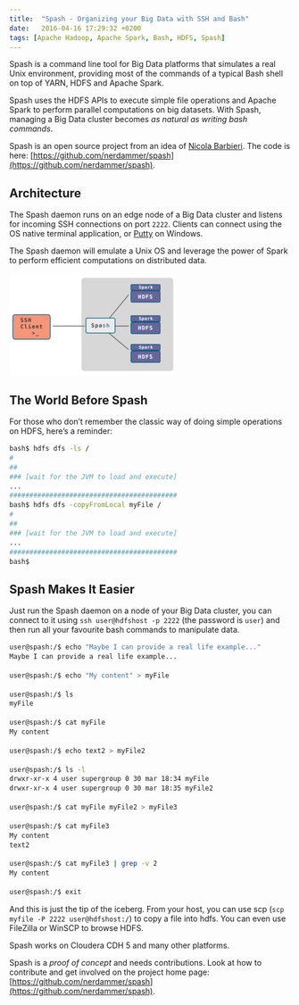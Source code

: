 ```yaml
---
title:  "Spash - Organizing your Big Data with SSH and Bash"
date:   2016-04-16 17:29:32 +0200
tags: [Apache Hadoop, Apache Spark, Bash, HDFS, Spash]
---
```

Spash is a command line tool for Big Data platforms that simulates a real Unix environment, 
providing most of the commands of a typical Bash shell on top of YARN, HDFS and Apache Spark.

Spash uses the HDFS APIs to execute simple file operations and Apache Spark to perform parallel computations on big datasets. 
With Spash, managing a Big Data cluster becomes *as natural as writing bash commands*.

Spash is an open source project from an idea of [Nicola Barbieri](http://nicola-barbieri.tumblr.com/). 
The code is here: [https://github.com/nerdammer/spash](https://github.com/nerdammer/spash).

## Architecture
The Spash daemon runs on an edge node of a Big Data cluster and listens for incoming SSH connections on port `2222`. 
Clients can connect using the OS native terminal application, or [Putty](http://www.putty.org/) on Windows.

The Spash daemon will emulate a Unix OS and leverage the power of Spark to perform efficient computations on distributed data.

![Spash Architecture](/images/spash.png)

## The World Before Spash
For those who don’t remember the classic way of doing simple operations on HDFS, here’s a reminder:

```bash
bash$ hdfs dfs -ls /
#
##
### [wait for the JVM to load and execute]
...
##########################################
bash$ hdfs dfs -copyFromLocal myFile /
#
##
### [wait for the JVM to load and execute]
...
##########################################
bash$
```

## Spash Makes It Easier
Just run the Spash daemon on a node of your Big Data cluster, 
you can connect to it using `ssh user@hdfshost -p 2222` (the password is `user`) and then run all your favourite 
bash commands to manipulate data.

```bash
user@spash:/$ echo "Maybe I can provide a real life example..."
Maybe I can provide a real life example...
 
user@spash:/$ echo "My content" > myFile
 
user@spash:/$ ls
myFile
 
user@spash:/$ cat myFile
My content
 
user@spash:/$ echo text2 > myFile2
 
user@spash:/$ ls -l
drwxr-xr-x 4 user supergroup 0 30 mar 18:34 myFile 
drwxr-xr-x 4 user supergroup 0 30 mar 18:35 myFile2
 
user@spash:/$ cat myFile myFile2 > myFile3
 
user@spash:/$ cat myFile3
My content
text2
 
user@spash:/$ cat myFile3 | grep -v 2
My content
 
user@spash:/$ exit
```

And this is just the tip of the iceberg. 
From your host, you can use scp (`scp myfile -P 2222 user@hdfshost:/`) to copy a file into hdfs. You can even use FileZilla or WinSCP to browse HDFS.

Spash works on Cloudera CDH 5 and many other platforms.

Spash is a *proof of concept* and needs contributions. 
Look at how to contribute and get involved on the project home page: [https://github.com/nerdammer/spash](https://github.com/nerdammer/spash).